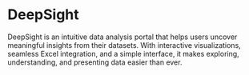 # DeepSight
DeepSight is an intuitive data analysis portal that helps users uncover meaningful insights from their datasets. With interactive visualizations, seamless Excel integration, and a simple interface, it makes exploring, understanding, and presenting data easier than ever.
